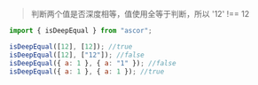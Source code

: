 > 判断两个值是否深度相等，值使用全等于判断，所以 '12' !== 12

```javascript
import { isDeepEqual } from "ascor";

isDeepEqual([12], [12]); //true
isDeepEqual([12], ["12"]); //false
isDeepEqual({ a: 1 }, { a: "1" }); //false
isDeepEqual({ a: 1 }, { a: 1 }); //true
```